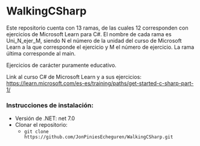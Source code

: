 # WalkingCSharp

Este repositorio cuenta con 13 ramas, de las cuales 12 corresponden con ejercicios de Microsoft Learn para C#. El nombre de cada rama es Uni_N_ejer_M, siendo N el número de la unidad del curso de Microsoft Learn a la que corresponde el ejercicio y M el número de ejercicio. La rama última corresponde al main.

Ejercicios de carácter puramente educativo.

Link al curso C# de Microsoft Learn y a sus ejercicios: https://learn.microsoft.com/es-es/training/paths/get-started-c-sharp-part-1/

### Instrucciones de instalación:

- Versión de .NET: net 7.0
- Clonar el repositorio:
  - `git clone https://github.com/JonPiniesEcheguren/WalkingCSharp.git`
